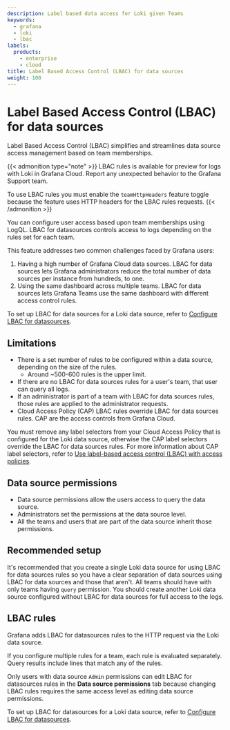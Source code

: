 ```yaml
---
description: Label based data access for Loki given Teams
keywords:
  - grafana
  - loki
  - lbac
labels:
  products:
    - enterprise
    - cloud
title: Label Based Access Control (LBAC) for data sources
weight: 100
---
```


# Label Based Access Control (LBAC) for data sources

Label Based Access Control (LBAC) simplifies and streamlines data source access management based on team memberships.

{{< admonition type="note" >}}
LBAC rules is available for preview for logs with Loki in Grafana Cloud.
Report any unexpected behavior to the Grafana Support team.

To use LBAC rules you must enable the `teamHttpHeaders` feature toggle because the feature uses HTTP headers for the LBAC rules requests.
{{< /admonition >}}

You can configure user access based upon team memberships using LogQL.
LBAC for datasources controls access to logs depending on the rules set for each team.

This feature addresses two common challenges faced by Grafana users:

1. Having a high number of Grafana Cloud data sources.
   LBAC for data sources lets Grafana administrators reduce the total number of data sources per instance from hundreds, to one.
1. Using the same dashboard across multiple teams.
   LBAC for data sources lets Grafana Teams use the same dashboard with different access control rules.

To set up LBAC for data sources for a Loki data source, refer to [Configure LBAC for datasources](https://grafana.com/docs/grafana/<GRAFANA_VERSION>/administration/data-source-management/teamlbac/configure-teamlbac-for-loki/).

## Limitations

- There is a set number of rules to be configured within a data source, depending on the size of the rules.
  - Around ~500-600 rules is the upper limit.
- If there are no LBAC for data sources rules for a user's team, that user can query all logs.
- If an administrator is part of a team with LBAC for data sources rules, those rules are applied to the administrator requests.
- Cloud Access Policy (CAP) LBAC rules override LBAC for data sources rules.
  CAP are the access controls from Grafana Cloud.

You must remove any label selectors from your Cloud Access Policy that is configured for the Loki data source, otherwise the CAP label selectors override the LBAC for data sources rules. For more information about CAP label selectors, refer to [Use label-based access control (LBAC) with access policies](https://grafana.com/docs/grafana-cloud/account-management/authentication-and-permissions/access-policies/label-access-policies/).

## Data source permissions

- Data source permissions allow the users access to query the data source.
- Administrators set the permissions at the data source level.
- All the teams and users that are part of the data source inherit those permissions.

## Recommended setup

It's recommended that you create a single Loki data source for using LBAC for data sources rules so you have a clear separation of data sources using LBAC for data sources and those that aren't.
All teams should have with only teams having `query` permission.
You should create another Loki data source configured without LBAC for data sources for full access to the logs.

## LBAC rules

Grafana adds LBAC for datasources rules to the HTTP request via the Loki data source.

If you configure multiple rules for a team, each rule is evaluated separately.
Query results include lines that match any of the rules.

Only users with data source `Admin` permissions can edit LBAC for datasources rules in the **Data source permissions** tab because changing LBAC rules requires the same access level as editing data source permissions.

To set up LBAC for datasources for a Loki data source, refer to [Configure LBAC for datasources](https://grafana.com/docs/grafana/<GRAFANA_VERSION>/administration/data-source-management/teamlbac/configure-teamlbac-for-loki/).
